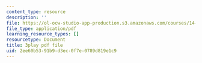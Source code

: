 ```yaml
---
content_type: resource
description: ''
file: https://ol-ocw-studio-app-production.s3.amazonaws.com/courses/14-01sc-principles-of-microeconomics-fall-2011/2ee60b5391b9d3ec0f7e0789d819e1c9_jDnoR7IF_eY.pdf
file_type: application/pdf
learning_resource_types: []
resourcetype: Document
title: 3play pdf file
uid: 2ee60b53-91b9-d3ec-0f7e-0789d819e1c9
---
```

